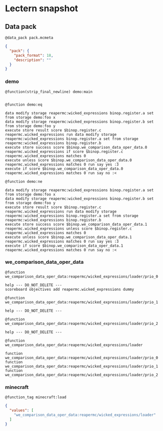 # Lectern snapshot

## Data pack

`@data_pack pack.mcmeta`

```json
{
  "pack": {
    "pack_format": 18,
    "description": ""
  }
}
```

### demo

`@function(strip_final_newline) demo:main`

```mcfunction

```

`@function demo:eq`

```mcfunction
data modify storage reapermc:wicked_expressions binop.register.a set from storage demo:foo x
data modify storage reapermc:wicked_expressions binop.register.b set from storage demo:foo y
execute store result score $binop.register.c reapermc.wicked_expressions run data modify storage reapermc:wicked_expressions binop.register.a set from storage reapermc:wicked_expressions binop.register.b
execute store success score $binop.we_comparison_data_oper_data.0 reapermc.wicked_expressions if score $binop.register.c reapermc.wicked_expressions matches 0
execute unless score $binop.we_comparison_data_oper_data.0 reapermc.wicked_expressions matches 0 run say yes :3
execute if score $binop.we_comparison_data_oper_data.0 reapermc.wicked_expressions matches 0 run say no :<
```

`@function demo:ne`

```mcfunction
data modify storage reapermc:wicked_expressions binop.register.a set from storage demo:foo x
data modify storage reapermc:wicked_expressions binop.register.b set from storage demo:foo y
execute store result score $binop.register.c reapermc.wicked_expressions run data modify storage reapermc:wicked_expressions binop.register.a set from storage reapermc:wicked_expressions binop.register.b
execute store success score $binop.we_comparison_data_oper_data.1 reapermc.wicked_expressions unless score $binop.register.c reapermc.wicked_expressions matches 0
execute unless score $binop.we_comparison_data_oper_data.1 reapermc.wicked_expressions matches 0 run say yes :3
execute if score $binop.we_comparison_data_oper_data.1 reapermc.wicked_expressions matches 0 run say no :<
```

### we_comparison_data_oper_data

`@function we_comparison_data_oper_data:reapermc/wicked_expressions/loader/prio_0`

```mcfunction
help --- DO_NOT_DELETE ---
scoreboard objectives add reapermc.wicked_expressions dummy
```

`@function we_comparison_data_oper_data:reapermc/wicked_expressions/loader/prio_1`

```mcfunction
help --- DO_NOT_DELETE ---
```

`@function we_comparison_data_oper_data:reapermc/wicked_expressions/loader/prio_2`

```mcfunction
help --- DO_NOT_DELETE ---
```

`@function we_comparison_data_oper_data:reapermc/wicked_expressions/loader`

```mcfunction
function we_comparison_data_oper_data:reapermc/wicked_expressions/loader/prio_0
function we_comparison_data_oper_data:reapermc/wicked_expressions/loader/prio_1
function we_comparison_data_oper_data:reapermc/wicked_expressions/loader/prio_2
```

### minecraft

`@function_tag minecraft:load`

```json
{
  "values": [
    "we_comparison_data_oper_data:reapermc/wicked_expressions/loader"
  ]
}
```
